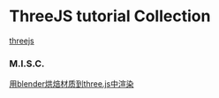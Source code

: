 # ThreeJS tutorial Collection

[threejs](https://threejs.org/manual/#en/fundamentals)




### M.I.S.C.

[用blender烘焙材质到three.js中渲染](https://zhuanlan.zhihu.com/p/400231891)